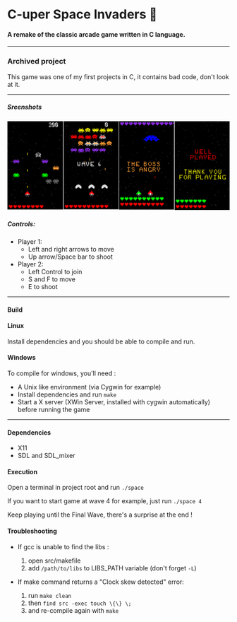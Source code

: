 # C-uper Space Invaders :rocket: 

#### A remake of the classic arcade game written in C language.
---

### Archived project

This game was one of my first projects in C, it contains bad code, don't look at it.

---

##### Sreenshots

![Screenshots](screenshots.png?raw=true)

##### Controls:

* Player 1:
    * Left and right arrows to move
    * Up arrow/Space bar to shoot
* Player 2:
    * Left Control to join
    * S and F to move
    * E to shoot

---
#### Build

#### Linux
Install dependencies and you should be able to compile and run.

#### Windows
To compile for windows, you'll need :
- A Unix like environment  (via Cygwin for example)
- Install dependencies and run `make`
- Start a X server (XWin Server, installed with cygwin automatically) before running the game

---

#### Dependencies
- X11
- SDL and SDL_mixer 


#### Execution
Open a terminal in project root and run `./space`

If you want to start game at wave 4 for example, just run `./space 4`

Keep playing until the Final Wave, there's a surprise at the end !

#### Troubleshooting

- If gcc is unable to find the libs :
	1. open src/makefile
	2. add  `/path/to/libs` to LIBS_PATH variable (don't forget `-L`)

- If make command returns a "Clock skew detected" error:
	1. run `make clean`
	2. then `find src -exec touch \{\} \;`
	3. and re-compile again with `make`
